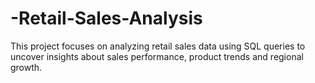 # -Retail-Sales-Analysis
This project focuses on analyzing retail sales data using SQL queries to uncover insights about sales performance, product trends and regional growth.
